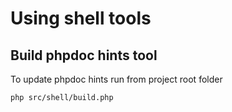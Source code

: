 Using shell tools
======================

## Build phpdoc hints tool

To update phpdoc hints run from project root folder

```
php src/shell/build.php
```